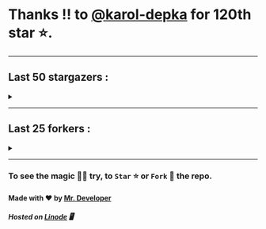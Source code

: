 # Thanks !! to [@karol-depka](https://github.com/karol-depka) for 120th star ⭐.
---

## Last 50 stargazers :
<details><summary></summary>

| No. | Profile Pic | Username | Star Number ⭐ |
| :---: | :---: | :---: | :---: |
| 1. | <img src='https://avatars.githubusercontent.com/u/958486?v=4'> | [@karol-depka](https://github.com/karol-depka) | 120 |
| 2. | <img src='https://avatars.githubusercontent.com/u/16950801?v=4'> | [@kbatnij](https://github.com/kbatnij) | 119 |
| 3. | <img src='https://avatars.githubusercontent.com/u/100023533?v=4'> | [@omkar1003](https://github.com/omkar1003) | 118 |
| 4. | <img src='https://avatars.githubusercontent.com/u/46906497?v=4'> | [@rtgamingwdt](https://github.com/rtgamingwdt) | 117 |
| 5. | <img src='https://avatars.githubusercontent.com/u/140465301?v=4'> | [@Loganromo415](https://github.com/Loganromo415) | 116 |
| 6. | <img src='https://avatars.githubusercontent.com/u/149345650?v=4'> | [@jayhernandez666](https://github.com/jayhernandez666) | 115 |
| 7. | <img src='https://avatars.githubusercontent.com/u/73610922?v=4'> | [@mr-wh1tehat](https://github.com/mr-wh1tehat) | 114 |
| 8. | <img src='https://avatars.githubusercontent.com/u/48980248?v=4'> | [@hybridvamp](https://github.com/hybridvamp) | 113 |
| 9. | <img src='https://avatars.githubusercontent.com/u/43436876?v=4'> | [@caojen](https://github.com/caojen) | 112 |
| 10. | <img src='https://avatars.githubusercontent.com/u/127977316?v=4'> | [@ivan-developer-01](https://github.com/ivan-developer-01) | 111 |
| 11. | <img src='https://avatars.githubusercontent.com/u/5084395?v=4'> | [@tolkonepiu](https://github.com/tolkonepiu) | 110 |
| 12. | <img src='https://avatars.githubusercontent.com/u/63461297?v=4'> | [@prettylittlelies](https://github.com/prettylittlelies) | 109 |
| 13. | <img src='https://avatars.githubusercontent.com/u/69469791?v=4'> | [@taaigo](https://github.com/taaigo) | 108 |
| 14. | <img src='https://avatars.githubusercontent.com/u/93675484?v=4'> | [@Abdullah-coder2013](https://github.com/Abdullah-coder2013) | 107 |
| 15. | <img src='https://avatars.githubusercontent.com/u/90461959?v=4'> | [@realwenura](https://github.com/realwenura) | 106 |
| 16. | <img src='https://avatars.githubusercontent.com/u/86353526?v=4'> | [@KevinNitroG](https://github.com/KevinNitroG) | 105 |
| 17. | <img src='https://avatars.githubusercontent.com/u/117309484?v=4'> | [@gladsonchala](https://github.com/gladsonchala) | 104 |
| 18. | <img src='https://avatars.githubusercontent.com/u/94701539?v=4'> | [@DandyDrop](https://github.com/DandyDrop) | 103 |
| 19. | <img src='https://avatars.githubusercontent.com/u/2102878?v=4'> | [@pascal-hofmann](https://github.com/pascal-hofmann) | 102 |
| 20. | <img src='https://avatars.githubusercontent.com/u/73209315?v=4'> | [@saadman-galib](https://github.com/saadman-galib) | 101 |
| 21. | <img src='https://avatars.githubusercontent.com/u/238114?v=4'> | [@lucciano](https://github.com/lucciano) | 100 |
| 22. | <img src='https://avatars.githubusercontent.com/u/107202816?v=4'> | [@its-truce](https://github.com/its-truce) | 99 |
| 23. | <img src='https://avatars.githubusercontent.com/u/100820152?v=4'> | [@AzRyCb](https://github.com/AzRyCb) | 98 |
| 24. | <img src='https://avatars.githubusercontent.com/u/121786009?v=4'> | [@dequate](https://github.com/dequate) | 97 |
| 25. | <img src='https://avatars.githubusercontent.com/u/117648465?v=4'> | [@dkppg2](https://github.com/dkppg2) | 96 |
| 26. | <img src='https://avatars.githubusercontent.com/u/67612593?v=4'> | [@BrydenIsNotSmart](https://github.com/BrydenIsNotSmart) | 95 |
| 27. | <img src='https://avatars.githubusercontent.com/u/16763276?v=4'> | [@K4CZP3R](https://github.com/K4CZP3R) | 94 |
| 28. | <img src='https://avatars.githubusercontent.com/u/45739963?v=4'> | [@didierganthier](https://github.com/didierganthier) | 93 |
| 29. | <img src='https://avatars.githubusercontent.com/u/77569653?v=4'> | [@SamirPaulb](https://github.com/SamirPaulb) | 92 |
| 30. | <img src='https://avatars.githubusercontent.com/u/48348029?v=4'> | [@xIMRANx](https://github.com/xIMRANx) | 91 |
| 31. | <img src='https://avatars.githubusercontent.com/u/55983182?v=4'> | [@yasirarism](https://github.com/yasirarism) | 90 |
| 32. | <img src='https://avatars.githubusercontent.com/u/66245404?v=4'> | [@tovade](https://github.com/tovade) | 89 |
| 33. | <img src='https://avatars.githubusercontent.com/u/81961690?v=4'> | [@dinesh-0602](https://github.com/dinesh-0602) | 88 |
| 34. | <img src='https://avatars.githubusercontent.com/u/89954408?v=4'> | [@SunshroomChan](https://github.com/SunshroomChan) | 87 |
| 35. | <img src='https://avatars.githubusercontent.com/u/109037713?v=4'> | [@Buivanan82](https://github.com/Buivanan82) | 86 |
| 36. | <img src='https://avatars.githubusercontent.com/u/76533278?v=4'> | [@4amparaboy](https://github.com/4amparaboy) | 85 |
| 37. | <img src='https://avatars.githubusercontent.com/u/57042741?v=4'> | [@Woomymy](https://github.com/Woomymy) | 84 |
| 38. | <img src='https://avatars.githubusercontent.com/u/88822116?v=4'> | [@dgigantino](https://github.com/dgigantino) | 83 |
| 39. | <img src='https://avatars.githubusercontent.com/u/53967726?v=4'> | [@supercrafter333](https://github.com/supercrafter333) | 82 |
| 40. | <img src='https://avatars.githubusercontent.com/u/64813399?v=4'> | [@J1b1x](https://github.com/J1b1x) | 81 |
| 41. | <img src='https://avatars.githubusercontent.com/u/26801154?v=4'> | [@CodsXBlastin](https://github.com/CodsXBlastin) | 80 |
| 42. | <img src='https://avatars.githubusercontent.com/u/68734813?v=4'> | [@Dhruv-1608](https://github.com/Dhruv-1608) | 79 |
| 43. | <img src='https://avatars.githubusercontent.com/u/47496465?v=4'> | [@Matze997](https://github.com/Matze997) | 78 |
| 44. | <img src='https://avatars.githubusercontent.com/u/51480483?v=4'> | [@shizotoaster](https://github.com/shizotoaster) | 77 |
| 45. | <img src='https://avatars.githubusercontent.com/u/28113262?v=4'> | [@xISRAPILx](https://github.com/xISRAPILx) | 76 |
| 46. | <img src='https://avatars.githubusercontent.com/u/32965703?v=4'> | [@Ifera](https://github.com/Ifera) | 75 |
| 47. | <img src='https://avatars.githubusercontent.com/u/50779115?v=4'> | [@shanecaf](https://github.com/shanecaf) | 74 |
| 48. | <img src='https://avatars.githubusercontent.com/u/34418030?v=4'> | [@enricoangelon](https://github.com/enricoangelon) | 73 |
| 49. | <img src='https://avatars.githubusercontent.com/u/40790870?v=4'> | [@SpaceLeft](https://github.com/SpaceLeft) | 72 |
| 50. | <img src='https://avatars.githubusercontent.com/u/16628342?v=4'> | [@DelxHQ](https://github.com/DelxHQ) | 71 |

</details>

---

## Last 25 forkers :
<details><summary></summary>

| No. | Profile Pic | Username | Fork Number 🍴 |
| :---: | :---: | :---: | :---: |
| 1. | <img src='https://avatars.githubusercontent.com/u/121696232?v=4'> | [@Yuvi5001](https://github.com/Yuvi5001) | 21 |
| 2. | <img src='https://avatars.githubusercontent.com/u/86344856?v=4'> | [@AmirulAndalib](https://github.com/AmirulAndalib) | 20 |
| 3. | <img src='https://avatars.githubusercontent.com/u/121786009?v=4'> | [@dequate](https://github.com/dequate) | 19 |
| 4. | <img src='https://avatars.githubusercontent.com/u/45739963?v=4'> | [@didierganthier](https://github.com/didierganthier) | 18 |
| 5. | <img src='https://avatars.githubusercontent.com/u/48980248?v=4'> | [@hybridvamp](https://github.com/hybridvamp) | 17 |
| 6. | <img src='https://avatars.githubusercontent.com/u/110144682?v=4'> | [@Jackabu](https://github.com/Jackabu) | 16 |
| 7. | <img src='https://avatars.githubusercontent.com/u/40790870?v=4'> | [@SpaceLeft](https://github.com/SpaceLeft) | 15 |
| 8. | <img src='https://avatars.githubusercontent.com/u/87888078?v=4'> | [@hydrix777](https://github.com/hydrix777) | 14 |
| 9. | <img src='https://avatars.githubusercontent.com/u/106221089?v=4'> | [@ItzKingz](https://github.com/ItzKingz) | 13 |
| 10. | <img src='https://avatars.githubusercontent.com/u/105053471?v=4'> | [@Sharmaps1757](https://github.com/Sharmaps1757) | 12 |
| 11. | <img src='https://avatars.githubusercontent.com/u/100023533?v=4'> | [@omkar1003](https://github.com/omkar1003) | 11 |
| 12. | <img src='https://avatars.githubusercontent.com/u/104765453?v=4'> | [@youssefnasef](https://github.com/youssefnasef) | 10 |
| 13. | <img src='https://avatars.githubusercontent.com/u/105335749?v=4'> | [@spideyboyaman](https://github.com/spideyboyaman) | 9 |
| 14. | <img src='https://avatars.githubusercontent.com/u/60040629?v=4'> | [@JD906](https://github.com/JD906) | 8 |
| 15. | <img src='https://avatars.githubusercontent.com/u/88897873?v=4'> | [@Nobody370](https://github.com/Nobody370) | 7 |
| 16. | <img src='https://avatars.githubusercontent.com/u/96438111?v=4'> | [@Gishankrishka2](https://github.com/Gishankrishka2) | 6 |
| 17. | <img src='https://avatars.githubusercontent.com/u/91558902?v=4'> | [@rk134-hub](https://github.com/rk134-hub) | 5 |
| 18. | <img src='https://avatars.githubusercontent.com/u/20133621?v=4'> | [@NitroFuN](https://github.com/NitroFuN) | 4 |
| 19. | <img src='https://avatars.githubusercontent.com/u/84174959?v=4'> | [@im-Satyendra](https://github.com/im-Satyendra) | 3 |
| 20. | <img src='https://avatars.githubusercontent.com/u/66910428?v=4'> | [@VIKASIND](https://github.com/VIKASIND) | 2 |
| 21. | <img src='https://avatars.githubusercontent.com/u/101307401?v=4'> | [@Tellyfun](https://github.com/Tellyfun) | 1 |
| 22. | <img src='https://avatars.githubusercontent.com/u/102476142?v=4'> | [@hiroultroid93819](https://github.com/hiroultroid93819) | 0 |
| 23. | <img src='https://avatars.githubusercontent.com/u/98212032?v=4'> | [@random772](https://github.com/random772) | -1 |
| 24. | <img src='https://avatars.githubusercontent.com/u/97720718?v=4'> | [@MaheshKmr9](https://github.com/MaheshKmr9) | -2 |
| 25. | <img src='https://avatars.githubusercontent.com/u/85005373?v=4'> | [@HerokuMods](https://github.com/HerokuMods) | -3 |

</details>

---
### To see the magic 🧚‍♂️ try, to `Star` ⭐ or `Fork` 🍴 the repo.
#### Made with ❤️ by [Mr. Developer](https://github.com/MrBotDeveloper)
##### Hosted on [Linode](https://www.linode.com/) 🖥